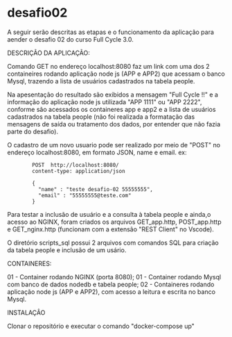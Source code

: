 # desafio02

A seguir serão descritas as etapas e o funcionamento da aplicação para aender o desafio 02 do curso Full Cycle 3.0.

DESCRIÇÃO DA APLICAÇÃO:

Comando GET no endereço localhost:8080 faz um link com uma dos 2 containeires rodando aplicação node js (APP e APP2) que acessam o banco Mysql, trazendo a lista de usuários cadastrados na tabela people.

Na apesentação do resultado são exibidos a mensagem "Full Cycle !!" e a informação do aplicação node js utilizada "APP 1111" ou "APP 2222", conforme são acessados os containeres app e app2 e a lista de usuários cadastrados na tabela people (não foi realizada a formatação das mensagens de saída ou tratamento dos dados, por entender que não fazia parte do desafio).

O cadastro de um novo usuario pode ser realizado por meio de "POST" no endereço localhost:8080,  em formato JSON,
name e email. ex:

            POST  http://localhost:8080/
            content-type: application/json

            {
              "name" : "teste desafio-02 55555555",
              "email" : "55555555@teste.com"
            }


Para testar a inclusão de usuário e a consulta à tabela people e ainda,o acesso ao NGINX, foram criados os arquivos GET_app.http, POST_app.http e GET_nginx.http (funcionam com a extensão "REST Client" no Vscode).

O diretório scripts_sql possui 2 arquivos com comandos SQL para criação da tabela people e inclusão de um  usário.

CONTAINERES:

  01 - Container rodando NGINX (porta 8080);
  01 - Container rodando Mysql com banco de dados nodedb e tabela people;
  02 - Containeres rodando aplicação node js (APP e APP2), com acesso a leitura e escrita no banco Mysql.

INSTALAÇÂO

Clonar o repositório e executar o comando "docker-compose up"
